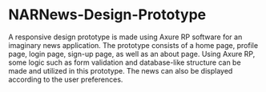 # NARNews-Design-Prototype
A responsive design prototype is made using Axure RP software for an imaginary news application. The prototype consists of a home page, profile page, login page, sign-up page, as well as an about page. Using Axure RP, some logic such as form validation and database-like structure can be made and utilized in this prototype. The news can also be displayed according to the user preferences.
